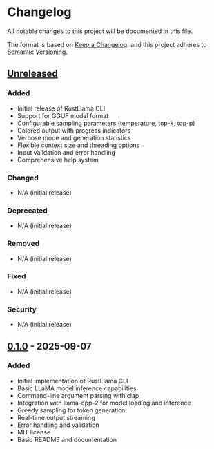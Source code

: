 # Changelog

All notable changes to this project will be documented in this file.

The format is based on [Keep a Changelog](https://keepachangelog.com/en/1.0.0/),
and this project adheres to [Semantic Versioning](https://semver.org/spec/v2.0.0.html).

## [Unreleased]

### Added
- Initial release of RustLlama CLI
- Support for GGUF model format
- Configurable sampling parameters (temperature, top-k, top-p)
- Colored output with progress indicators
- Verbose mode and generation statistics
- Flexible context size and threading options
- Input validation and error handling
- Comprehensive help system

### Changed
- N/A (initial release)

### Deprecated
- N/A (initial release)

### Removed
- N/A (initial release)

### Fixed
- N/A (initial release)

### Security
- N/A (initial release)

## [0.1.0] - 2025-09-07

### Added
- Initial implementation of RustLlama CLI
- Basic LLaMA model inference capabilities
- Command-line argument parsing with clap
- Integration with llama-cpp-2 for model loading and inference
- Greedy sampling for token generation
- Real-time output streaming
- Error handling and validation
- MIT license
- Basic README and documentation

[Unreleased]: https://github.com/sangam14/rustlama/compare/v0.1.0...HEAD
[0.1.0]: https://github.com/sangam14/rustlama/releases/tag/v0.1.0
